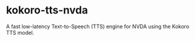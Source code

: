 # kokoro-tts-nvda
A fast low-latency Text-to-Speech (TTS) engine for NVDA using the Kokoro TTS model.
